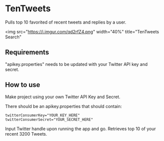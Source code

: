 # TenTweets
Pulls top 10 favorited of recent tweets and replies by a user.

<img src="https://i.imgur.com/qd2rfZ4.png" width="40%" title="TenTweets Search"

## Requirements
"apikey.properties" needs to be updated with your Twitter API key and secret.

## How to use
Make project using your own Twitter API Key and Secret.

There should be an apikey.properties that should contain:

```
twitterConsumerKey="YOUR_KEY_HERE"
twitterConsumerSecret="YOUR_SECRET_HERE"
```

Input Twitter handle upon running the app and go. Retrieves top 10 of your recent 3200 Tweets.
